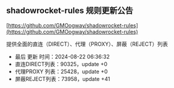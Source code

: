 ## shadowrocket-rules 规则更新公告

[https://github.com/GMOogway/shadowrocket-rules](https://github.com/GMOogway/shadowrocket-rules)

提供全面的直连（DIRECT）、代理（PROXY）、屏蔽（REJECT）列表
- 最后 更新 时间：2024-08-22 06:36:32
- 直连DIRECT列表：90325，update +0
- 代理PROXY 列表：25428，update +0
- 屏蔽REJECT列表：73958，update +41